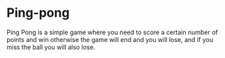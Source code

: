 # Ping-pong
Ping Pong is a simple game where you need to score a certain number of points and win otherwise the game will end and you will lose, and if you miss the ball you will also lose.
